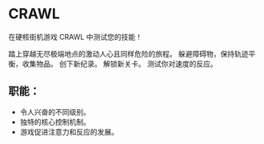 # CRAWL
在硬核街机游戏 CRAWL 中测试您的技能！

踏上穿越无尽极端地点的激动人心且同样危险的旅程。 躲避障碍物，保持轨迹平衡，收集物品。 创下新纪录。 解锁新关卡。 测试你对速度的反应。

## 职能：

* 令人兴奋的不同级别。
* 独特的核心控制机制。
* 游戏促进注意力和反应的发展。 